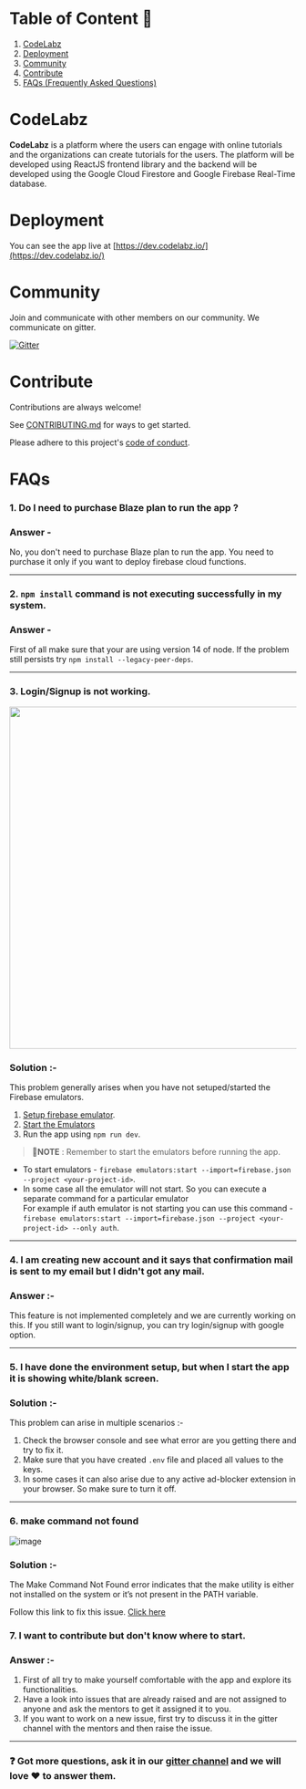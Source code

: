 # Table of Content 📑
1. [CodeLabz](#codelabz)
2. [Deployment](#deployment)
3. [Community](#community)
4. [Contribute](#contribute)
5. [FAQs (Frequently Asked Questions)](#faqs)  

# CodeLabz 
**CodeLabz** is a platform where the users can engage with online tutorials and the organizations can create tutorials for the users. The platform will be developed using ReactJS frontend library and the backend will be developed using the Google Cloud Firestore and Google Firebase Real-Time database.

# Deployment 
You can see the app live at [https://dev.codelabz.io/](https://dev.codelabz.io/)

# Community
Join and communicate with other members on our community. We communicate on gitter.

[![Gitter](https://badges.gitter.im/scorelab/CodeLabz.svg)](https://gitter.im/scorelab/CodeLabz?utm_source=badge&utm_medium=badge&utm_campaign=pr-badge)
 
# Contribute

Contributions are always welcome!

See [CONTRIBUTING.md](./CONTRIBUTING.md) for ways to get started.

Please adhere to this project's [code of conduct](./code_of_conduct.md).

# FAQs

### 1. Do I need to purchase Blaze plan to run the app ?
### Answer -
 No, you don't need to purchase Blaze plan to run the app. You need to purchase it only if you want to deploy firebase cloud functions.
<hr/>

### 2. `npm install` command is not executing successfully in my system.
### Answer -
 First of all make sure that your are using version 14 of node. If the problem still persists try `npm install --legacy-peer-deps`.
<hr/>

### 3. Login/Signup is not working.
<img src="https://files.gitter.im/5eb21f15d73408ce4fe2cb37/Jl4t/image.png" width="600">

### Solution :-
This problem generally arises when you have not setuped/started the Firebase emulators.

1. [Setup firebase emulator](#install-configure-and-integrate-firebase-emulator-suite). 
2. [Start the Emulators](#to-start-the-emulators-)
3. Run the app using `npm run dev`.

>📝**NOTE** : Remember to start the emulators before running the app. 

- To start emulators - `firebase emulators:start --import=firebase.json --project <your-project-id>`. <br/>
- In some case all the emulator will not start. So you can execute a separate command for a particular emulator<br/>
  For example if auth emulator is not starting you can use this command - <br/> `firebase emulators:start --import=firebase.json --project <your-project-id> --only auth`.
<hr/>

### 4. I am creating new account and it says that confirmation mail is sent to my email but I didn't got any mail.

### Answer :-
This feature is not implemented completely and we are currently working on this. If you still want to login/signup, you can try login/signup with google option.
<hr/>

### 5. I have done the environment setup, but when I start the app it is showing white/blank screen.

### Solution :-
This problem can arise in multiple scenarios :-
1. Check the browser console and see what error are you getting there and try to fix it.
2. Make sure that you have created `.env` file and placed all values to the keys.
3. In some cases it can also arise due to any active ad-blocker extension in your browser. So make sure to turn it off.
<hr/>

### 6. make command not found
![image](https://user-images.githubusercontent.com/88550925/224977291-25101480-608b-41e6-a0b6-f03ff23f66b4.png)

### Solution :- 
The Make Command Not Found error indicates that the make utility is either not installed on the system or it’s not present in the PATH variable.

Follow this link to fix this issue.
[Click here](https://www.technewstoday.com/fix-make-command-not-found/)


### 7. I want to contribute but don't know where to start.

### Answer :-
1. First of all try to make yourself comfortable with the app and explore its functionalities.
2. Have a look into issues that are already raised and are not assigned to anyone and ask the mentors to get it assigned it to you.
3. If you want to work on a new issue, first try to discuss it in the gitter channel with the mentors and then raise the issue.
<hr/>

### ❓ Got more questions, ask it in our [gitter channel](https://matrix.to/#/#scorelab_CodeLabz:gitter.im) and we will love ❤ to answer them.

